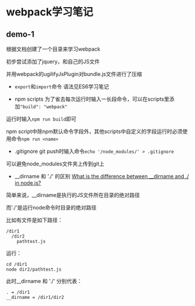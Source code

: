 # webpack学习笔记
## demo-1
根据文档创建了一个目录来学习webpack

初步尝试添加了jquery，和自己的JS文件

并用webpack的ugilifyJsPlugin对bundle.js文件进行了压缩

- `export`和`import`命令
语法见ES6学习笔记

- npm scripts
为了省去每次运行时输入一长段命令，可以在scripts里添加`"build": "webpack"`

运行时输入`npm run build`即可

npm script中除npm默认命令字段外，其他scripts中自定义的字段运行时必须使用命令`npm run <name>`

- .gitignore
git push时输入命令`echo '/node_modules/' > .gitignore`

可以避免node_modules文件夹上传到git上

- __dirname 和 './' 的区别
[What is the difference between __dirname and ./ in node.js?](https://stackoverflow.com/questions/8131344/what-is-the-difference-between-dirname-and-in-node-js)

简单来说，__dirname是执行的JS文件所在目录的绝对路径

而'./'是运行node命令时目录的绝对路径

比如有文件是如下路径：
```
/dir1
  /dir2
    pathtest.js
```
运行：
```
cd /dir1
node dir2/pathtest.js
```
此时__dirname 和 './' 分别代表：
```
. = /dir1
__dirname = /dir1/dir2
```
